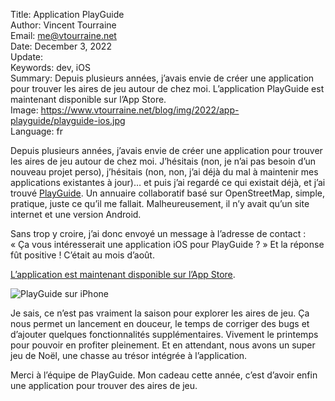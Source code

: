 Title:    Application PlayGuide  
Author:   Vincent Tourraine  
Email:    me@vtourraine.net  
Date:     December 3, 2022  
Update:   
Keywords: dev, iOS  
Summary:  Depuis plusieurs années, j’avais envie de créer une application pour trouver les aires de jeu autour de chez moi. L’application PlayGuide est maintenant disponible sur l’App Store.  
Image:    https://www.vtourraine.net/blog/img/2022/app-playguide/playguide-ios.jpg  
Language: fr  


Depuis plusieurs années, j’avais envie de créer une application pour trouver les aires de jeu autour de chez moi. J’hésitais (non, je n’ai pas besoin d’un nouveau projet perso), j’hésitais (non, non, j’ai déjà du mal à maintenir mes applications existantes à jour)… et puis j’ai regardé ce qui existait déjà, et j’ai trouvé [PlayGuide](https://playguide.eu). Un annuaire collaboratif basé sur OpenStreetMap, simple, pratique, juste ce qu’il me fallait. Malheureusement, il n’y avait qu’un site internet et une version Android.

Sans trop y croire, j’ai donc envoyé un message à l’adresse de contact : « Ça vous intéresserait une application iOS pour PlayGuide ? » Et la réponse fût positive ! C’était au mois d’août.

[L’application est maintenant disponible sur l’App Store](https://apps.apple.com/app/playguide/id6443413389).

![PlayGuide sur iPhone](/blog/img/2022/app-playguide/playguide-ios.jpg)

Je sais, ce n’est pas vraiment la saison pour explorer les aires de jeu. Ça nous permet un lancement en douceur, le temps de corriger des bugs et d’ajouter quelques fonctionnalités supplémentaires. Vivement le printemps pour pouvoir en profiter pleinement. Et en attendant, nous avons un super jeu de Noël, une chasse au trésor intégrée à l’application.

Merci à l’équipe de PlayGuide. Mon cadeau cette année, c’est d’avoir enfin une application pour trouver des aires de jeu.

